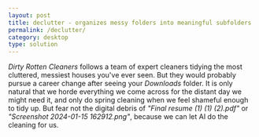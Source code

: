 ```yaml
---
layout: post
title: declutter - organizes messy folders into meaningful subfolders
permalink: /declutter/
category: desktop
type: solution
---
```

*Dirty Rotten Cleaners* follows a team of expert cleaners tidying the most cluttered, messiest houses you've ever seen. But they would probably pursue a career change after seeing your *Downloads* folder. It is only natural that we horde everything we come across for the distant day we might need it, and only do spring cleaning when we feel shameful enough to tidy up. But fear not the digital debris of *"Final resume (1) (1) (2).pdf"* or *"Screenshot 2024-01-15 162912.png"*, because we can let AI do the cleaning for us.
